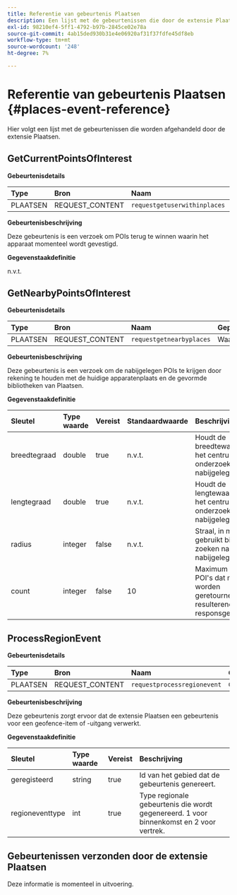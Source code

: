 ```yaml
---
title: Referentie van gebeurtenis Plaatsen
description: Een lijst met de gebeurtenissen die door de extensie Plaatsen worden afgehandeld.
exl-id: 98210ef4-5ff1-4792-b97b-2845ce02e78a
source-git-commit: 4ab15ded930b31e4e06920af31f37fdfe45df8eb
workflow-type: tm+mt
source-wordcount: '248'
ht-degree: 7%

---
```


# Referentie van gebeurtenis Plaatsen {#places-event-reference}

Hier volgt een lijst met de gebeurtenissen die worden afgehandeld door de extensie Plaatsen.

## GetCurrentPointsOfInterest

**Gebeurtenisdetails**

| Type | Bron | Naam | Gepauzeerd |
| :--- | :--- | :--- | :--- |
| PLAATSEN | REQUEST_CONTENT | `requestgetuserwithinplaces` | Waar |

**Gebeurtenisbeschrijving**

Deze gebeurtenis is een verzoek om POIs terug te winnen waarin het apparaat momenteel wordt gevestigd.

**Gegevenstaakdefinitie**

n.v.t.

## GetNearbyPointsOfInterest

**Gebeurtenisdetails**

| Type | Bron | Naam | Gepauzeerd |
| :--- | :--- | :--- | :--- |
| PLAATSEN | REQUEST_CONTENT | `requestgetnearbyplaces` | Waar |

**Gebeurtenisbeschrijving**

Deze gebeurtenis is een verzoek om de nabijgelegen POIs te krijgen door rekening te houden met de huidige apparatenplaats en de gevormde bibliotheken van Plaatsen.

**Gegevenstaakdefinitie**

| Sleutel | Type waarde | Vereist | Standaardwaarde | Beschrijving |
| :--- | :--- | :--- | :--- | :--- |
| breedtegraad | double | true | n.v.t. | Houdt de breedtewaarde voor het centrum van het onderzoek naar nabijgelegen POIs. |
| lengtegraad | double | true | n.v.t. | Houdt de lengtewaarde voor het centrum van het onderzoek naar nabijgelegen POIs. |
| radius | integer | false | n.v.t. | Straal, in meters, gebruikt bij het zoeken naar nabijgelegen POI&#39;s. |
| count | integer | false | 10 | Maximum aantal POI&#39;s dat moet worden geretourneerd in resulterende responsgebeurtenis. |

## ProcessRegionEvent

**Gebeurtenisdetails**

| Type | Bron | Naam | Gepauzeerd |
| :--- | :--- | :--- | :--- |
| PLAATSEN | REQUEST_CONTENT | `requestprocessregionevent` | Onwaar |

**Gebeurtenisbeschrijving**

Deze gebeurtenis zorgt ervoor dat de extensie Plaatsen een gebeurtenis voor een geofence-item of -uitgang verwerkt.

**Gegevenstaakdefinitie**

| Sleutel | Type waarde | Vereist | Beschrijving |
| :--- | :--- | :--- | :--- |
| geregisteerd | string | true | Id van het gebied dat de gebeurtenis genereert. |
| regioneventtype | int | true | Type regionale gebeurtenis die wordt gegenereerd. 1 voor binnenkomst en 2 voor vertrek. |

## Gebeurtenissen verzonden door de extensie Plaatsen

Deze informatie is momenteel in uitvoering.
